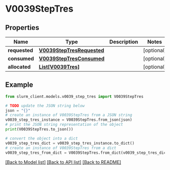 # V0039StepTres


## Properties

Name | Type | Description | Notes
------------ | ------------- | ------------- | -------------
**requested** | [**V0039StepTresRequested**](V0039StepTresRequested.md) |  | [optional] 
**consumed** | [**V0039StepTresConsumed**](V0039StepTresConsumed.md) |  | [optional] 
**allocated** | [**List[V0039Tres]**](V0039Tres.md) |  | [optional] 

## Example

```python
from slurm_client.models.v0039_step_tres import V0039StepTres

# TODO update the JSON string below
json = "{}"
# create an instance of V0039StepTres from a JSON string
v0039_step_tres_instance = V0039StepTres.from_json(json)
# print the JSON string representation of the object
print(V0039StepTres.to_json())

# convert the object into a dict
v0039_step_tres_dict = v0039_step_tres_instance.to_dict()
# create an instance of V0039StepTres from a dict
v0039_step_tres_from_dict = V0039StepTres.from_dict(v0039_step_tres_dict)
```
[[Back to Model list]](../README.md#documentation-for-models) [[Back to API list]](../README.md#documentation-for-api-endpoints) [[Back to README]](../README.md)


